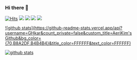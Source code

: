 ### Hi there 👋

[![Hits](https://hits.seeyoufarm.com/api/count/incr/badge.svg?url=https%3A%2F%2Fgithub.com%2FGHkar%2F&count_bg=%23B4B4B4&title_bg=%23B8A2DF&icon=angellist.svg&icon_color=%23E7E7E7&title=hits&edge_flat=false)](https://github.com/GHkar/)
<a href="https://sites.google.com/site/computernetworklab/?pli=1" target="_blank"><img src="https://img.shields.io/badge/-COMNET-B8A2DF?style=flat&logo=blockchaindotcom&logoColor=white"/></a>
<a href="https://bitcoin.org/" target="_blank"><img src="https://img.shields.io/badge/-Bitcoin-B4B4B4?style=flat&logo=bitcoin&logoColor=white"/></a>
<a href="https://ethereum.org/" target="_blank"><img src="https://img.shields.io/badge/-Ethereum-B8A2DF?style=flat&logo=ethereum&logoColor=white"/></a>
<a href="https://python.org/" target="_blank"><img src="https://img.shields.io/badge/-Python-B4B4B4?style=flat&logo=python&logoColor=white"/></a>

[![github stats](https://github-readme-stats.vercel.app/api?username=GHkar&count_private=false&custom_title=AeriKim's Github&bg_color={70,B8A2DF,B4B4B4}&title_color=FFFFFF&text_color=FFFFFF)](https://github.com/anuraghazra/github-readme-stats)

[![github stats](https://github-readme-stats.vercel.app/api?username=GHkar)](https://github.com/anuraghazra/github-readme-stats)




<!--
**GHkar/GHkar** is a ✨ _special_ ✨ repository because its `README.md` (this file) appears on your GitHub profile.


Here are some ideas to get you started:

- 🔭 I’m currently working on ...
- 🌱 I’m currently learning ...
- 👯 I’m looking to collaborate on ...
- 🤔 I’m looking for help with ...
- 💬 Ask me about ...
- 📫 How to reach me: ...
- 😄 Pronouns: ...
- ⚡ Fun fact: ...
-->
